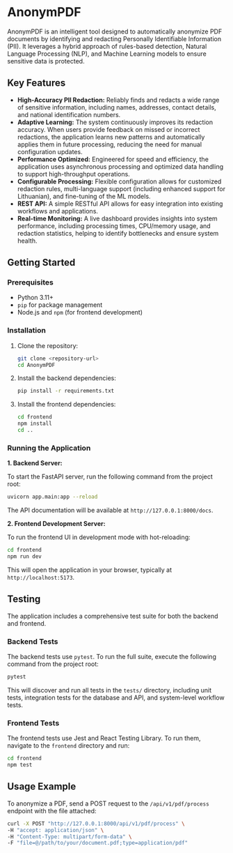 # AnonymPDF

AnonymPDF is an intelligent tool designed to automatically anonymize PDF documents by identifying and redacting Personally Identifiable Information (PII). It leverages a hybrid approach of rules-based detection, Natural Language Processing (NLP), and Machine Learning models to ensure sensitive data is protected.

## Key Features

-   **High-Accuracy PII Redaction:** Reliably finds and redacts a wide range of sensitive information, including names, addresses, contact details, and national identification numbers.
-   **Adaptive Learning:** The system continuously improves its redaction accuracy. When users provide feedback on missed or incorrect redactions, the application learns new patterns and automatically applies them in future processing, reducing the need for manual configuration updates.
-   **Performance Optimized:** Engineered for speed and efficiency, the application uses asynchronous processing and optimized data handling to support high-throughput operations.
-   **Configurable Processing:** Flexible configuration allows for customized redaction rules, multi-language support (including enhanced support for Lithuanian), and fine-tuning of the ML models.
-   **REST API:** A simple RESTful API allows for easy integration into existing workflows and applications.
-   **Real-time Monitoring:** A live dashboard provides insights into system performance, including processing times, CPU/memory usage, and redaction statistics, helping to identify bottlenecks and ensure system health.

## Getting Started

### Prerequisites

-   Python 3.11+
-   `pip` for package management
-   Node.js and `npm` (for frontend development)

### Installation

1.  Clone the repository:
    ```bash
    git clone <repository-url>
    cd AnonymPDF
    ```

2.  Install the backend dependencies:
    ```bash
    pip install -r requirements.txt
    ```

3.  Install the frontend dependencies:
    ```bash
    cd frontend
    npm install
    cd ..
    ```

### Running the Application

**1. Backend Server:**

To start the FastAPI server, run the following command from the project root:

```bash
uvicorn app.main:app --reload
```

The API documentation will be available at `http://127.0.0.1:8000/docs`.

**2. Frontend Development Server:**

To run the frontend UI in development mode with hot-reloading:
```bash
cd frontend
npm run dev
```
This will open the application in your browser, typically at `http://localhost:5173`.

## Testing

The application includes a comprehensive test suite for both the backend and frontend.

### Backend Tests

The backend tests use `pytest`. To run the full suite, execute the following command from the project root:

```bash
pytest
```

This will discover and run all tests in the `tests/` directory, including unit tests, integration tests for the database and API, and system-level workflow tests.

### Frontend Tests

The frontend tests use Jest and React Testing Library. To run them, navigate to the `frontend` directory and run:

```bash
cd frontend
npm test
```

## Usage Example

To anonymize a PDF, send a POST request to the `/api/v1/pdf/process` endpoint with the file attached:

```bash
curl -X POST "http://127.0.0.1:8000/api/v1/pdf/process" \
-H "accept: application/json" \
-H "Content-Type: multipart/form-data" \
-F "file=@/path/to/your/document.pdf;type=application/pdf"
``` 